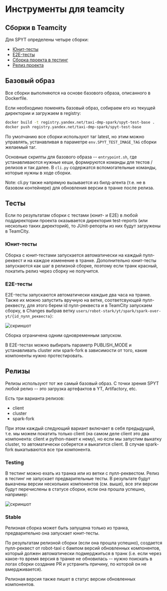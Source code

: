 # Инструменты для teamcity

## Сборки в Teamcity

Для SPYT определены четыре сборки:

- [Юнит-тесты](https://teamcity.taxi.yandex-team.ru/buildConfiguration/YandexTaxiProjects_DMP_SPYT_PullRequests_PullRequests)
- [E2E-тесты](https://teamcity.taxi.yandex-team.ru/buildConfiguration/YandexTaxiProjects_DMP_SPYT_PullRequests_E2ETests)
- [Сборка проекта в тестинг](https://teamcity.taxi.yandex-team.ru/buildConfiguration/YandexTaxiProjects_DMP_SPYT_Releases_Testing)
- [Релиз проекта](https://teamcity.taxi.yandex-team.ru/buildConfiguration/YandexTaxiProjects_DMP_SPYT_Releases_Testing)

## Базовый образ

Все сборки выполняются на основе базового образа, описанного в Dockerfile.

Если необходимо поменять базовый образ, собираем его из текущей директории и загружаем в registry:

```bash
docker build -t registry.yandex.net/taxi-dmp-spark/spyt-test-base .
docker push registry.yandex.net/taxi-dmp-spark/spyt-test-base
```

По умолчанию все сборки используют таг latest, но этим можно управлять, устанавливая в параметре
`env.SPYT_TEST_IMAGE_TAG` сборки желаемый таг.

Основные скрипты для базового образа -- `entrypoint.sh`, где устанавливаются нужные кеши, формируются команды
для тестов / релизов и так далее. В `cli.py` содержатся вспомогательные команды, которые нужны в ходе сборки.

Note: cli.py также напрямую вызывается из билд-агента (т.е. не в базовом контейнере) для обновления версии
в транке после релиза.

## Тесты

Если по результатам сборки с тестами (юнит- и E2E) в любой поддиректории проекта
оказывается директория test-reports (или несколько таких директорий), то JUnit-репорты
из них будут загружены в TeamCity.

### Юнит-тесты

Сборка с юнит-тестами запускается автоматически на каждый пулл-реквест и на каждое изменение в транке.
Дополнительно юнит-тесты запускаются как шаг в релизной сборке, поэтому если транк красный, покатить релиз
через сборку не получится.

### E2E-тесты

E2E-тесты запускаются автоматически каждые два часа на транке. Также их можно запустить вручную на ветке,
соответсвующей пулл-реквесту, для этого берем id пулл-реквеста и в TeamCity запускаем сборку, в Changes выбрав
ветку `users/robot-stark/yt/spark/spark-over-yt/{id_пулл_реквеста}`:

![скриншот](https://jing.yandex-team.ru/files/devsagul/Firefox_Screenshot_2022-09-09T08-58-03.373Z.png)

Сборка ограничена одним одновременным запуском.

В E2E-тестах можно выбирать параметр PUBLISH_MODE и устанавливать cluster или spark-fork в зависимости
от того, какие компоненты нужно протестировать.

## Релизы

Релизы используют тот же самый базовый образ. С точки зрения SPYT любой релиз -- это загрузка артефактов
в YT, Artifactory, etc.

Есть три варианта релизов:

- client
- cluster
- spark-fork

При этом каждый следующий вариант включает в себя предыдущий, т.е. мы можем покатить только client
(на самом деле client это два компонента: client и python-пакет к нему), но если мы запустим выкатку cluster,
то автоматически соберется и выкатится client. В случае spark-fork выкатываются все три компонента.

### Testing

В тестинг можно ехать из транка или из ветки с пулл-реквестом. Релиз в тестинг не запускает предварительные тесты.
В результате будут выкачены версии нескольких компонентов (см. выше), все эти версии будут перечислены
в статусе сборки, если она прошла успешно, например:

![скриншот](https://jing.yandex-team.ru/files/devsagul/Firefox_Screenshot_2022-09-09T09-05-17.782Z.png)

### Stable

Релизная сборка может быть запущена только из транка, предварительно она запускает юнит-тесты.

По результатам релизной сборки (если она прошла успешно), создается пулл-реквест от robot-taxi
с бампом версий обновленных компонентов, который должен автоматически подмерджиться в транк
(i.e. если через какое-то время версия в транке не обновилась -- нужно поискать в логах сборки
создание PR и устранить причину, по которой он не вмердживается).

Релизная версия также пишет в статус версии обновленных компонентов.
